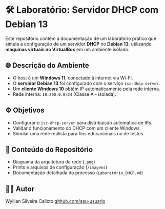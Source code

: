 # 🛠️ Laboratório: Servidor DHCP com Debian 13

Este repositório contém a documentação de um laboratório prático que simula a configuração de um servidor **DHCP** no **Debian 13**, utilizando **máquinas virtuais no VirtualBox** em um ambiente isolado.

## 🌐 Descrição do Ambiente

- O host é um **Windows 11**, conectado à internet via Wi-Fi.
- O **servidor Debian 13** foi configurado com o serviço `isc-dhcp-server`.
- Um **cliente Windows 10** obtém IP automaticamente pela rede interna.
- Rede interna: `10.200.0.0/24` (Classe A - isolada).

## ⚙️ Objetivos

- Configurar o `isc-dhcp-server` para distribuição automática de IPs.
- Validar o funcionamento do DHCP com um cliente Windows.
- Simular uma rede realista para fins educacionais ou de testes.

## 📂 Conteúdo do Repositório

- Diagrama da arquitetura da rede (`.png`)
- Prints e arquivos de configuração (`/imagens`)
- Documentação detalhada do processo (`Laboratório_DHCP.md`)

## 🧑‍💻 Autor

Wyllian Silveira Calixto
[github.com/seu-usuario]([https://github.com/seu-usuario](https://github.com/WyllianSilveira))


